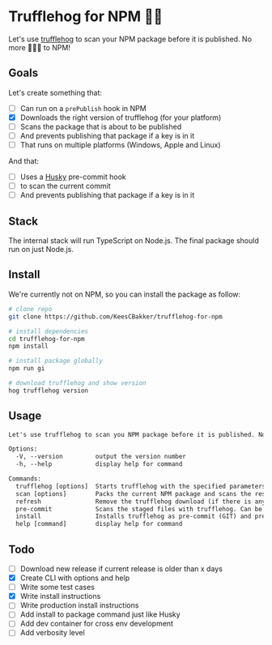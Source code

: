 # Trufflehog for NPM 🔑🐷

Let's use <a href="https://github.com/trufflesecurity/trufflehog">trufflehog</a> to scan your NPM package before it is published. No more 🔑🔑🔑 to NPM!

## Goals

Let's create something that:

- [ ] Can run on a `prePublish` hook in NPM
- [x] Downloads the right version of trufflehog (for your platform)
- [ ] Scans the package that is about to be published
- [ ] And prevents publishing that package if a key is in it
- [ ] That runs on multiple platforms (Windows, Apple and Linux)

And that:

- [ ] Uses a <a href="https://www.npmjs.com/package/husky">Husky</a> pre-commit hook
- [ ] to scan the current commit
- [ ] And prevents publishing that package if a key is in it

## Stack

The internal stack will run TypeScript on Node.js. The final package should run on just Node.js.

## Install

We're currently not on NPM, so you can install the package as follow:

```sh
# clone repo
git clone https://github.com/KeesCBakker/trufflehog-for-npm

# install dependencies
cd trufflehog-for-npm
npm install

# install package globally
npm run gi

# download trufflehog and show version
hog trufflehog version

```

## Usage

```txt
Let's use trufflehog to scan you NPM package before it is published. No more 🔑🔑🔑 to NPM!

Options:
  -V, --version         output the version number
  -h, --help            display help for command

Commands:
  trufflehog [options]  Starts trufflehog with the specified parameters. If trufflehog is not in your path, it will be downloaded.
  scan [options]        Packs the current NPM package and scans the result with trufflehog.
  refresh               Remove the trufflehog download (if there is any) and downloads the latest version.
  pre-commit            Scans the staged files with trufflehog. Can be used in a pre-commit hook.
  install               Installs trufflehog as pre-commit (GIT) and pre-publish (NPM) hooks.
  help [command]        display help for command
```

## Todo

- [ ] Download new release if current release is older than x days
- [x] Create CLI with options and help
- [ ] Write some test cases
- [x] Write install instructions
- [ ] Write production install instructions
- [ ] Add install to package command just like Husky
- [ ] Add dev container for cross env development
- [ ] Add verbosity level
